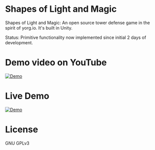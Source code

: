 # Shapes of Light and Magic
Shapes of Light and Magic: An open source tower defense game in the spirit of yorg.io.
It's built in Unity.

Status: Primitive functionality now implemented since initial 2 days of development.

# Demo video on YouTube
[![Demo](/Assets/Screenshots/Screenshot01.png?raw=true)](https://www.youtube.com/watch?v=gBNfbFVoe1Y)

# Live Demo
[![Demo](/Assets/Screenshots/Screenshot02.png?raw=true)](https://emnh.no/publish/ShapesOfLightAndMagic/)

# License
GNU GPLv3
